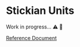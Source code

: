 # Stickian Units

Work in progress... :warning: :construction_worker:

[Reference Document](https://docs.google.com/spreadsheets/d/1ufbMvYJxB7khexCzSmpdUhZsics2AKDPn-ZO1j_ako4/edit?usp=sharing)